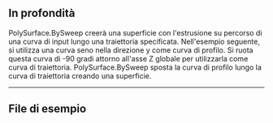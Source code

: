 ## In profondità
PolySurface.BySweep creerà una superficie con l'estrusione su percorso di una curva di input lungo una traiettoria specificata. Nell'esempio seguente, si utilizza una curva seno nella direzione y come curva di profilo. Si ruota questa curva di -90 gradi attorno all'asse Z globale per utilizzarla come curva di traiettoria. PolySurface.BySweep sposta la curva di profilo lungo la curva di traiettoria creando una superficie.
___
## File di esempio



